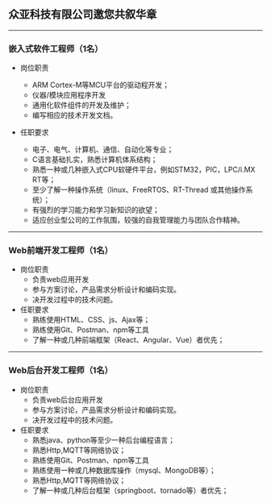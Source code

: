 ## 众亚科技有限公司邀您共叙华章

---

### 嵌入式软件工程师（1名）

 - 岗位职责

   - ARM Cortex-M等MCU平台的驱动程开发；
   - 仪器/模块应用程序开发
   - 通用化软件组件的开发及维护；
   - 编写相应的技术开发文档。
 - 任职要求
   - 电子、电气、计算机、通信、自动化等专业；
   - C语言基础扎实，熟悉计算机体系结构；
   - 熟悉一种或几种嵌入式CPU软硬件平台，例如STM32，PIC，LPC/i.MX RT等；
   - 至少了解一种操作系统（linux、FreeRTOS、RT-Thread 或其他操作系统）；
   - 有强烈的学习能力和学习新知识的欲望；
   - 适应创业型公司的工作氛围，较强的自我管理能力与团队合作精神。

---

### Web前端开发工程师（1名）

 - 岗位职责
    - 负责web应用开发
    - 参与方案讨论，产品需求分析设计和编码实现。
    - 决开发过程中的技术问题。
 - 任职要求
   - 熟练使用HTML、CSS、js、Ajax等；
   - 熟练使用Git、Postman、npm等工具
   - 了解一种或几种前端框架（React、Angular、Vue）者优先； 

---

### Web后台开发工程师（1名）

 - 岗位职责
    - 负责web后台应用开发
    - 参与方案讨论，产品需求分析设计和编码实现。
    - 决开发过程中的技术问题。
 - 任职要求
   - 熟悉java、python等至少一种后台编程语言；
   - 熟悉Http,MQTT等网络协议；
   - 熟练使用Git、Postman、npm等工具 
   - 熟练使用一种或几种数据库操作（mysql、MongoDB等）；
   - 熟悉Http,MQTT等网络协议；
   - 了解一种或几种后台框架（springboot、tornado等）者优先；
